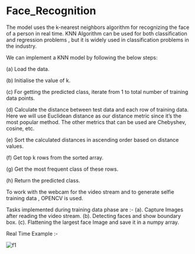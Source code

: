 # Face_Recognition

The model uses the k-nearest neighbors algorithm for recognizing the face of a person in real time. KNN Algorithm can be used for both classification and regression problems , but it is widely used in classification problems in the industry.

We can implement a KNN model by following the below steps:

(a) Load the data.

(b) Initialise the value of k.

(c) For getting the predicted class, iterate from 1 to total number of training data points.

(d) Calculate the distance between test data and each row of training data. Here we will use Euclidean distance as our distance metric since it’s the most popular method. The other metrics that can be used are Chebyshev, cosine, etc.

(e) Sort the calculated distances in ascending order based on distance values.

(f) Get top k rows from the sorted array.

(g) Get the most frequent class of these rows.

(h) Return the predicted class.

To work with the webcam for the video stream and to generate selfie training data , OPENCV is used.

Tasks implemented during training data phase are :-
(a). Capture Images after reading the video stream.
(b). Detecting faces and show boundary box.
(c). Flattening the largest face Image and save it in a numpy array. 

Real Time Example :-

![f1](https://user-images.githubusercontent.com/41800767/77418459-ec286080-6dec-11ea-92c6-60ec333d1c14.png)
